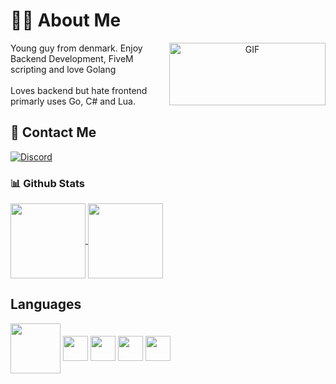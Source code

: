 # 👨‍💻 About Me
<div align="center">
<a target="_blank" align="center">
  <img align="right" right="20" top="300" height="100" width="250" alt="GIF" src="https://i.pinimg.com/originals/e4/26/70/e426702edf874b181aced1e2fa5c6cde.gif">
</a>  
</div>

<p>Young guy from denmark. Enjoy Backend Development, FiveM scripting and love Golang<br></br>Loves backend but hate frontend primarly uses Go, C# and Lua.</p>



## 📧 Contact Me
[![Discord](https://img.shields.io/badge/Discord-7289DA?style=for-the-badge&logo=discord&logoColor=white)](https://discord.com/users/262550490909376512)

### 📊 Github Stats
<div align="left">
<a href="https://github.com/anuraghazra/github-readme-stats">
  <img height=120 align="center" src="https://github-readme-stats.vercel.app/api?username=ledepede1&card_width=500" />
</a>
<a href="https://github.com/anuraghazra/convoychat">
  <img height=120 align="center" src="https://github-readme-stats.vercel.app/api/top-langs?username=ledepede1&layout=compact&langs_count=8&card_width=350" />
</a>  
</div>

## Languages
<div align="left">
<img height=80 align="center" src="https://cdn.discordapp.com/attachments/1150078058703884396/1167783865843208192/goPng.png?ex=654f6279&is=653ced79&hm=b18f48a1b5ca6ee79c86b7a8ddefc65e5c475b8859eb08596dc058f57ab3d362"/>
<img height=40 align="center" src="https://cdn.discordapp.com/attachments/1150078058703884396/1167784561585950730/cpng.png?ex=654f631f&is=653cee1f&hm=a7990d97e3fe089d2168231276bfb8837dd80cc95c182be4212e5facf60b5f88"/>
<img height=40 align="center" src="https://cdn.discordapp.com/attachments/1150078058703884396/1167785231101739129/javapng.png?ex=654f63bf&is=653ceebf&hm=7094011c9f903ed1f23102ebabc1487874dea24a4fd8f28f5dede4404da4583c&"/>
<img height=40 align="center" src="https://cdn.discordapp.com/attachments/1150078058703884396/1167785792865837086/javascriptlogo.png?ex=654f6445&is=653cef45&hm=85cdf631692b8fa511f647d4a3c3810e888544284582160228569aa2be872afa&"/>
<img height=40 align="center" src="https://cdn.discordapp.com/attachments/1150078058703884396/1167786351001870418/lualogo.png?ex=654f64ca&is=653cefca&hm=200d9ab7d47d141736f0b0a204b168b38ea18a01d699569e8f4f1143b782ad07&"/>
</div>
